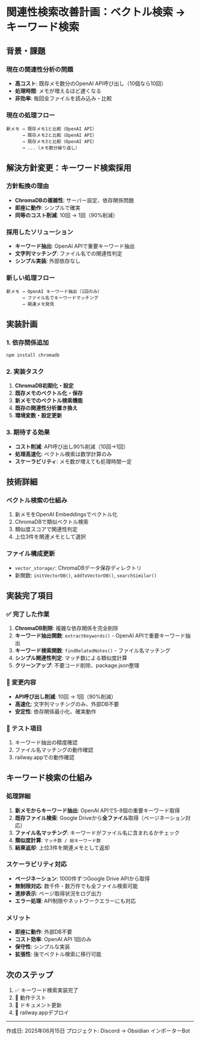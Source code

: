 # 関連性検索改善計画：ベクトル検索 → キーワード検索

## 背景・課題

### 現在の関連性分析の問題
- **高コスト**: 既存メモ数分のOpenAI API呼び出し（10個なら10回）
- **処理時間**: メモが増えるほど遅くなる
- **非効率**: 毎回全ファイルを読み込み・比較

### 現在の処理フロー
```
新メモ → 既存メモ1と比較（OpenAI API）
      → 既存メモ2と比較（OpenAI API）
      → 既存メモ3と比較（OpenAI API）
      → ...（メモ数分繰り返し）
```

## 解決方針変更：キーワード検索採用

### 方針転換の理由
- **ChromaDBの複雑性**: サーバー設定、依存関係問題
- **即座に動作**: シンプルで確実
- **同等のコスト削減**: 10回 → 1回（90%削減）

### 採用したソリューション
- **キーワード抽出**: OpenAI APIで重要キーワード抽出
- **文字列マッチング**: ファイル名での関連性判定
- **シンプル実装**: 外部依存なし

### 新しい処理フロー
```
新メモ → OpenAI キーワード抽出（1回のみ）
      → ファイル名でキーワードマッチング
      → 関連メモ発見
```

## 実装計画

### 1. 依存関係追加
```bash
npm install chromadb
```

### 2. 実装タスク
1. **ChromaDB初期化・設定**
2. **既存メモのベクトル化・保存**
3. **新メモでのベクトル検索機能**
4. **既存の関連性分析置き換え**
5. **環境変数・設定更新**

### 3. 期待する効果
- **コスト削減**: API呼び出し90%削減（10回→1回）
- **処理高速化**: ベクトル検索は数学計算のみ
- **スケーラビリティ**: メモ数が増えても処理時間一定

## 技術詳細

### ベクトル検索の仕組み
1. 新メモをOpenAI Embeddingsでベクトル化
2. ChromaDBで類似ベクトル検索
3. 類似度スコアで関連性判定
4. 上位3件を関連メモとして選択

### ファイル構成更新
- `vector_storage/`: ChromaDBデータ保存ディレクトリ
- 新関数: `initVectorDB()`, `addToVectorDB()`, `searchSimilar()`

## 実装完了項目

### ✅ 完了した作業
1. **ChromaDB削除**: 複雑な依存関係を完全削除
2. **キーワード抽出関数**: `extractKeywords()` - OpenAI APIで重要キーワード抽出
3. **キーワード検索関数**: `findRelatedNotes()` - ファイル名マッチング
4. **シンプル関連性判定**: マッチ数による類似度計算
5. **クリーンアップ**: 不要コード削除、package.json整理

### 🔄 変更内容
- **API呼び出し削減**: 10回 → 1回（90%削減）
- **高速化**: 文字列マッチングのみ、外部DB不要
- **安定性**: 依存関係最小化、確実動作

### 🧪 テスト項目
1. キーワード抽出の精度確認
2. ファイル名マッチングの動作確認
3. railway.appでの動作確認

## キーワード検索の仕組み

### 処理詳細
1. **新メモからキーワード抽出**: OpenAI APIで5-8個の重要キーワード取得
2. **既存ファイル検索**: Google Driveから**全ファイル**取得（ページネーション対応）
3. **ファイル名マッチング**: キーワードがファイル名に含まれるかチェック
4. **類似度計算**: `マッチ数 / 総キーワード数`
5. **結果返却**: 上位3件を関連メモとして返却

### スケーラビリティ対応
- **ページネーション**: 1000件ずつGoogle Drive APIから取得
- **無制限対応**: 数千件・数万件でも全ファイル検索可能
- **進捗表示**: ページ取得状況をログ出力
- **エラー処理**: API制限やネットワークエラーにも対応

### メリット
- **即座に動作**: 外部DB不要
- **コスト効率**: OpenAI API 1回のみ
- **保守性**: シンプルな実装
- **拡張性**: 後でベクトル検索に移行可能

## 次のステップ
1. ✅ キーワード検索実装完了
2. 🧪 動作テスト
3. 📝 ドキュメント更新
4. 🚀 railway.appデプロイ

---
作成日: 2025年06月15日
プロジェクト: Discord → Obsidian インポーターBot